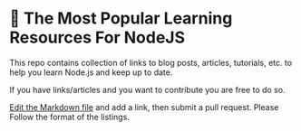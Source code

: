 # :sparkling_heart: The Most Popular Learning Resources For NodeJS
This repo contains collection of links to blog posts, articles, tutorials, etc. to help you learn Node.js and keep up to date.

If you have links/articles and you want to contribute you are free to do so.

[Edit the Markdown file](https://github.com/moxart/popular-tutorial-link-nodejs/README.md) and add a link, then submit a pull request. Please Follow the format of the listings.
